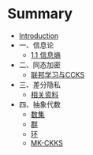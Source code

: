 # Summary

* [Introduction](README.md)
* 一、信息论
  * [1.1 信息熵](chapter1/信息熵.md)
* 二、同态加密
  * [ 联邦学习与CCKS](chapter2/联邦学习与CCKS.md)
* 三、差分隐私
  * [相关资料](chapter3/相关资料.md)
* 四、抽象代数
  * [数集](chapter4/数集.md)
  * [群](chapter4/群.md)
  * [环](chapter4/环.md)
  * [MK-CKKS](chapter4/MK-CKKS.md)


